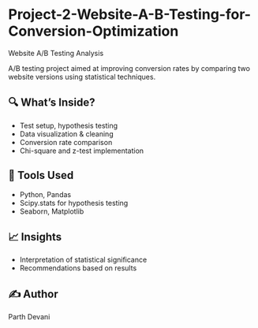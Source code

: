 # Project-2-Website-A-B-Testing-for-Conversion-Optimization
Website A/B Testing Analysis

A/B testing project aimed at improving conversion rates by comparing two website versions using statistical techniques.

## 🔍 What’s Inside?
- Test setup, hypothesis testing
- Data visualization & cleaning
- Conversion rate comparison
- Chi-square and z-test implementation

## 🧠 Tools Used
- Python, Pandas
- Scipy.stats for hypothesis testing
- Seaborn, Matplotlib

## 📈 Insights
- Interpretation of statistical significance
- Recommendations based on results


## ✍️ Author
Parth Devani
